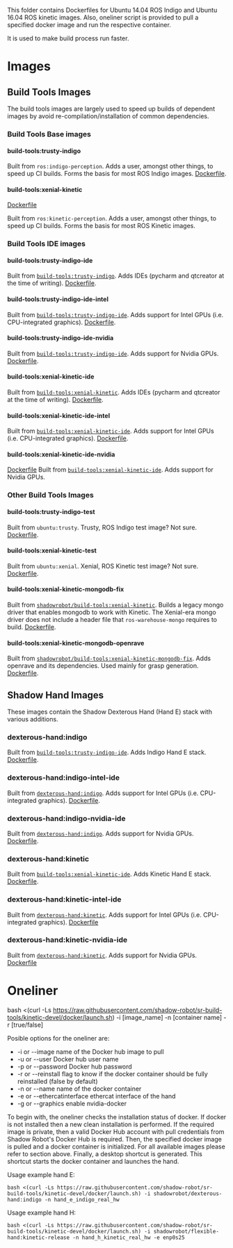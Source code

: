 This folder contains Dockerfiles for Ubuntu 14.04 ROS Indigo and Ubuntu 16.04 ROS kinetic images. Also, oneliner script is provided to pull a specified docker image and run the respective container.

It is used to make build process run faster.

# Images

## Build Tools Images

The build tools images are largely used to speed up builds of dependent images by avoid re-compilation/installation of common dependencies.

### Build Tools Base images

#### build-tools:trusty-indigo

Built from `ros:indigo-perception`. Adds a user, amongst other things, to speed up CI builds. Forms the basis for most ROS Indigo images. [Dockerfile](ros/indigo/base/Dockerfile).

#### build-tools:xenial-kinetic

[Dockerfile](ros/kinetic/base/Dockerfile)

Built from `ros:kinetic-perception`. Adds a user, amongst other things, to speed up CI builds. Forms the basis for most ROS Kinetic images.

### Build Tools IDE images

#### build-tools:trusty-indigo-ide

Built from [`build-tools:trusty-indigo`](#build-toolstrusty-indigo). Adds IDEs (pycharm and qtcreator at the time of writing). [Dockerfile](ros/indigo/ide/Dockerfile).

#### build-tools:trusty-indigo-ide-intel

Built from [`build-tools:trusty-indigo-ide`](#build-toolstrusty-indigo-ide). Adds support for Intel GPUs (i.e. CPU-integrated graphics). [Dockerfile](ros/indigo/intel_ide/Dockerfile).

#### build-tools:trusty-indigo-ide-nvidia

Built from [`build-tools:trusty-indigo-ide`](#build-toolstrusty-indigo-ide). Adds support for Nvidia GPUs. [Dockerfile](ros/indigo/nvidia_ide/Dockerfile).

#### build-tools:xenial-kinetic-ide

Built from [`build-tools:xenial-kinetic`](#build-toolsxenial-kinetic). Adds IDEs (pycharm and qtcreator at the time of writing). [Dockerfile](ros/kinetic/ide/Dockerfile).

#### build-tools:xenial-kinetic-ide-intel

Built from [`build-tools:xenial-kinetic-ide`](#build-toolsxenial-kinetic-ide). Adds support for Intel GPUs (i.e. CPU-integrated graphics). [Dockerfile](ros/kinetic/intel_ide/Dockerfile).

#### build-tools:xenial-kinetic-ide-nvidia

[Dockerfile](ros/kinetic/nvidia_ide/Dockerfile)
Built from [`build-tools:xenial-kinetic-ide`](#build-toolsxenial-kinetic-ide). Adds support for Nvidia GPUs.

### Other Build Tools Images

#### build-tools:trusty-indigo-test

Built from `ubuntu:trusty`. Trusty, ROS Indigo test image? Not sure. [Dockerfile](ros/indigo/test/Dockerfile).

#### build-tools:xenial-kinetic-test

Built from `ubuntu:xenial`. Xenial, ROS Kinetic test image? Not sure. [Dockerfile](ros/kinetic/test/Dockerfile).

#### build-tools:xenial-kinetic-mongodb-fix

Built from [`shadowrobot/build-tools:xenial-kinetic`](#build-toolsxenial-kinetic). Builds a legacy mongo driver that enables mongodb to work with Kinetic. The Xenial-era mongo driver does not include a header file that `ros-warehouse-mongo` requires to build. [Dockerfile](ros/kinetic/mongodb-driver/Dockerfile).

#### build-tools:xenial-kinetic-mongodb-openrave

Built from [`shadowrobot/build-tools:xenial-kinetic-mongodb-fix`](#build-toolsxenial-kinetic-mongodb-fix). Adds openrave and its dependencies. Used mainly for grasp generation. [Dockerfile](ros/kinetic/openrave/Dockerfile).

## Shadow Hand Images

These images contain the Shadow Dexterous Hand (Hand E) stack with various additions.

### dexterous-hand:indigo

Built from [`build-tools:trusty-indigo-ide`](#build-toolstrusty-indigo-ide). Adds Indigo Hand E stack. [Dockerfile](shadow-hand/indigo/base/Dockerfile).

### dexterous-hand:indigo-intel-ide

Built from [`dexterous-hand:indigo`](#dexterous-handindigo). Adds support for Intel GPUs (i.e. CPU-integrated graphics). [Dockerfile](shadow-hand/indigo/intel_ide/Dockerfile).

### dexterous-hand:indigo-nvidia-ide

Built from [`dexterous-hand:indigo`](#dexterous-handindigo). Adds support for Nvidia GPUs. [Dockerfile](shadow-hand/indigo/nvidia_ide/Dockerfile).

### dexterous-hand:kinetic

Built from [`build-tools:xenial-kinetic-ide`](#build-toolsxenial-kinetic-ide). Adds Kinetic Hand E stack. [Dockerfile](shadow-hand/kinetic/base/Dockerfile).

### dexterous-hand:kinetic-intel-ide

Built from [`dexterous-hand:kinetic`](#dexterous-handkinetic). Adds support for Intel GPUs (i.e. CPU-integrated graphics). [Dockerfile](shadow-hand/kinetic/intel_ide/Dockerfile)

### dexterous-hand:kinetic-nvidia-ide

Built from [`dexterous-hand:kinetic`](#dexterous-handkinetic). Adds support for Nvidia GPUs. [Dockerfile](shadow-hand/kinetic/nvidia_ide/Dockerfile)

# Oneliner


bash <(curl -Ls https://raw.githubusercontent.com/shadow-robot/sr-build-tools/kinetic-devel/docker/launch.sh) -i [image_name] -n [container name] -r [true/false]

Posible options for the oneliner are:

* -i or --image             name of the Docker hub image to pull
* -u or --user              Docker hub user name
* -p or --password          Docker hub password
* -r or --reinstall         flag to know if the docker container should be fully reinstalled (false by default)
* -n or --name              name of the docker container
* -e or --ethercatinterface ethercat interface of the hand
* -g or --graphics          enable nvidia-docker

To begin with, the oneliner checks the installation status of docker. If docker is not installed then a new clean installation is performed. If the required image is private, 
then a valid Docker Hub account with pull credentials from Shadow Robot's Docker Hub is required. Then, the specified docker image is pulled and a docker 
container is initialized. For all available images please refer to section above. Finally, a desktop shortcut is generated. This shortcut starts the docker container and launches 
the hand.

Usage example hand E:
```
bash <(curl -Ls https://raw.githubusercontent.com/shadow-robot/sr-build-tools/kinetic-devel/docker/launch.sh) -i shadowrobot/dexterous-hand:indigo -n hand_e_indigo_real_hw
```
Usage example hand H:
```
bash <(curl -Ls https://raw.githubusercontent.com/shadow-robot/sr-build-tools/kinetic-devel/docker/launch.sh) -i shadowrobot/flexible-hand:kinetic-release -n hand_h_kinetic_real_hw -e enp0s25
```
